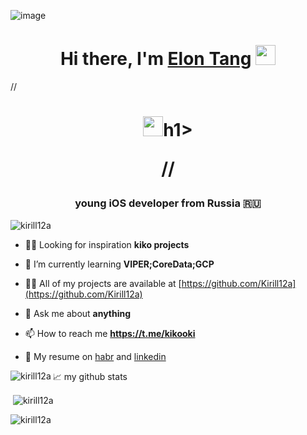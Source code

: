  ![image](https://user-images.githubusercontent.com/45273279/147571612-94d598fb-769a-4473-8aa7-91369ff5e777.gif)
 
 <h1 align="center">Hi there, I'm <a href="https://www.blackcater.win/" target="_blank">Elon Tang</a> <img
src="https://user-images.githubusercontent.com/45273279/147571612-94d598fb-769a-4473-8aa7-91369ff5e777.gif" height="32" /></h1>

//
<h1 align="center"><img
src="https://user-images.githubusercontent.com/45273279/147573129-890c31a4-f84a-4eeb-bfab-1379ed7b7da6.gif" height="32" /></
 
 h1>

//
<h3 align="center">young iOS developer from Russia 🇷🇺</h3>

<p align="left"> <img src="https://komarev.com/ghpvc/?username=kirill12a&label=Profile%20views&color=0e75b6&style=flat" alt="kirill12a" /> </p>

- 🧘‍♂ Looking for inspiration **kiko projects**

- 🌱 I’m currently learning **VIPER;CoreData;GCP**

- 👨‍💻 All of my projects are available at [https://github.com/Kirill12a](https://github.com/Kirill12a)

- 💬 Ask me about **anything**

- 📫 How to reach me **https://t.me/kikooki**

- 💼 My resume on [habr](https://career.habr.com/kikosdrozd) and [linkedin](https://www.linkedin.com/in/kirill-drozdov-7ba685227/) 

<p align="left">
</p>



<p><img align="left" src="https://github-readme-stats.vercel.app/api/top-langs?username=kirill12a&show_icons=true&locale=en&layout=compact" alt="kirill12a" /></p>

📈 my github stats
<p>&nbsp;<img align="center" src="https://github-readme-stats.vercel.app/api?username=kirill12a&show_icons=true&theme=gotham" alt="kirill12a" /></p>
  
<p><img align="center" src="https://github-readme-streak-stats.herokuapp.com/?user=kirill12a&" alt="kirill12a" /></p>
